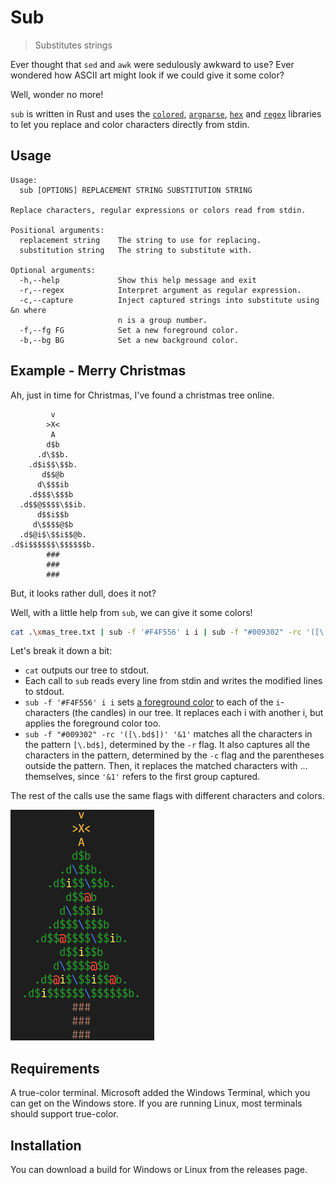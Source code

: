 # Sub

> Substitutes strings

Ever thought that `sed` and `awk` were sedulously awkward to use? Ever wondered how ASCII art might look if we could give it some color?

Well, wonder no more!

`sub` is written in Rust and uses the [`colored`](https://docs.rs/colored/latest/colored/index.html), [`argparse`](https://docs.rs/argparse/latest/argparse/), [`hex`](https://docs.rs/hex/latest/hex/) and [`regex`](https://docs.rs/regex/latest/regex/) libraries to let you replace and color characters directly from stdin.

## Usage

```
Usage:
  sub [OPTIONS] REPLACEMENT STRING SUBSTITUTION STRING

Replace characters, regular expressions or colors read from stdin.

Positional arguments:
  replacement string    The string to use for replacing.
  substitution string   The string to substitute with.

Optional arguments:
  -h,--help             Show this help message and exit
  -r,--regex            Interpret argument as regular expression.
  -c,--capture          Inject captured strings into substitute using &n where
                        n is a group number.
  -f,--fg FG            Set a new foreground color.
  -b,--bg BG            Set a new background color.
```

## Example - Merry Christmas

Ah, just in time for Christmas, I've found a christmas tree online.

```
         v
        >X<
         A
        d$b
      .d\$$b.
    .d$i$$\$$b.
       d$$@b
      d\$$$ib
    .d$$$\$$$b
  .d$$@$$$$\$$ib.
      d$$i$$b
     d\$$$$@$b
  .d$@i$\$$i$$@b.
.d$i$$$$$$\$$$$$$b.
        ###
        ###
        ###
```

But, it looks rather dull, does it not?

Well, with a little help from `sub`, we can give it some colors!

```sh
cat .\xmas_tree.txt | sub -f '#F4F556' i i | sub -f "#009302" -rc '([\.bd$])' '&1' | sub -f '#FFC300' -rc '([v<>XA])' '&1' | sub -f "#733719" '#' '#' | sub -f "FF5533" '@' '@' | sub -f "#0F73D9" '\' '\'
```

Let's break it down a bit:

- `cat` outputs our tree to stdout.
- Each call to `sub` reads every line from stdin and writes the modified lines to stdout.
- `sub -f '#F4F556' i i` sets [a foreground color](https://www.color-hex.com/color/f4f556) to each of the `i`-characters (the candles) in our tree. It replaces each i with another i, but applies the foreground color too.
- `sub -f "#009302" -rc '([\.bd$])' '&1'` matches all the characters in the pattern `[\.bd$]`, determined by the `-r` flag. It also captures all the characters in the pattern, determined by the `-c` flag and the parentheses outside the pattern. Then, it replaces the matched characters with ... themselves, since `'&1'` refers to the first group captured.

The rest of the calls use the same flags with different characters and colors.

![The final result](christmas_tree.png)

## Requirements

A true-color terminal. Microsoft added the Windows Terminal, which you can get on the Windows store.
If you are running Linux, most terminals should support true-color.

## Installation

You can download a build for Windows or Linux from the releases page.

